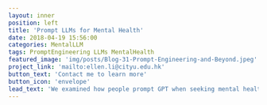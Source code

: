 ```yaml
---
layout: inner
position: left
title: 'Prompt LLMs for Mental Health'
date: 2018-04-19 15:56:00
categories: MentalLLM
tags: PromptEngineering LLMs MentalHealth
featured_image: 'img/posts/Blog-31-Prompt-Engineering-and-Beyond.jpeg'
project_link: 'mailto:ellen.li@cityu.edu.hk'
button_text: 'Contact me to learn more'
button_icon: 'envelope'
lead_text: 'We examined how people prompt GPT when seeking mental health support. [Image source](https://www.medtextpert.com/prompt-engineering-and-beyond/)'
---
```

